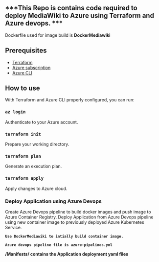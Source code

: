 ## ***This Repo is contains code required to deploy MediaWiki to Azure using Terraform and Azure devops. ***

Dockerfile used for image build is **DockerMediawiki**


## Prerequisites

* [Terraform](https://www.terraform.io)
* [Azure subscription](https://azure.microsoft.com/en-us/free)
* [Azure CLI](https://docs.microsoft.com/en-us/cli/azure/install-azure-cli)

## How to use

With Terraform and Azure CLI properly configured, you can run:

### `az login`

Authenticate to your Azure account.

### `terraform init`

Prepare your working directory.

### `terraform plan`

Generate an execution plan.

### `terraform apply`

Apply changes to Azure cloud.

### Deploy Application using Azure Devops

Create Azure Devops pipeline to build docker images and push image to Azure Container Registry. 
Deploy Application from Azure Devops pipeline using new container image to previously deployed Azure Kubernetes Service. 

**`Use DockerMediawiki to intially build container image.`**

**`Azure devops pipeline file is azure-pipelines.yml`**

**/Manifests/ contains the Application deployment yaml files**

